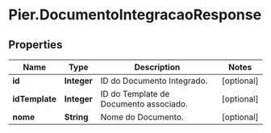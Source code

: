 # Pier.DocumentoIntegracaoResponse

## Properties
Name | Type | Description | Notes
------------ | ------------- | ------------- | -------------
**id** | **Integer** | ID do Documento Integrado. | [optional] 
**idTemplate** | **Integer** | ID do Template de Documento associado. | [optional] 
**nome** | **String** | Nome do Documento. | [optional] 


